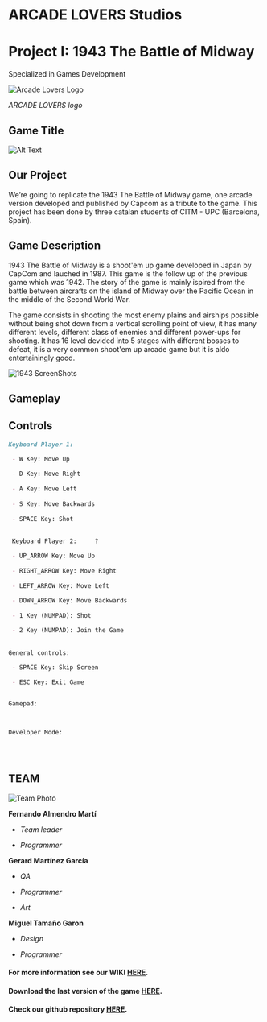 # ARCADE LOVERS Studios 
# Project I: 1943 The Battle of Midway

Specialized in Games Development 

![Arcade Lovers Logo](https://user-images.githubusercontent.com/73245381/110156431-3d0b4c00-7de7-11eb-927a-4c323ad0876d.png)

_ARCADE LOVERS logo_
## Game Title
![Alt Text](https://upload.wikimedia.org/wikipedia/commons/thumb/0/02/1943_The_Battle_of_Midway_Logo.svg/1200px-1943_The_Battle_of_Midway_Logo.svg.png)

## Our Project
We’re going to replicate the 1943 The Battle of Midway game, one arcade version developed and published by Capcom as a tribute to the game. This project has been done by three catalan students of CITM - UPC (Barcelona, Spain).

## Game Description
1943 The Battle of Midway is a shoot'em up game developed in Japan by CapCom and lauched in 1987. This game is the follow up of the previous game which was 1942. The story of the game is mainly ispired from the battle between aircrafts on the island of Midway over the Pacific Ocean in the middle of the Second World War.

The game consists in shooting the most enemy plains and airships possible without being shot down from a vertical scrolling point of view, it has many different levels, different class of enemies and different power-ups for shooting. It has 16 level devided into 5 stages with different bosses to defeat, it is a very common shoot'em up arcade game but it is aldo entertainingly good.

![1943 ScreenShots](https://user-images.githubusercontent.com/73245381/110165533-5a461780-7df3-11eb-9fde-0209e598614d.gif)

## Gameplay

## Controls
```markdown
Keyboard Player 1:

 - W Key: Move Up
 
 - D Key: Move Right
 
 - A Key: Move Left
 
 - S Key: Move Backwards
 
 - SPACE Key: Shot
  
  
 Keyboard Player 2:     ?

 - UP_ARROW Key: Move Up
 
 - RIGHT_ARROW Key: Move Right
 
 - LEFT_ARROW Key: Move Left
 
 - DOWN_ARROW Key: Move Backwards
 
 - 1 Key (NUMPAD): Shot

 - 2 Key (NUMPAD): Join the Game
 
 
General controls:

 - SPACE Key: Skip Screen
 
 - ESC Key: Exit Game


Gamepad:



Developer Mode:





 ```
 
## TEAM
![Team Photo](https://user-images.githubusercontent.com/73245381/110169063-6a142a80-7df8-11eb-9433-5459cbe2f028.png)

**Fernando Almendro Martí** 

  * *Team leader*

  * *Programmer*

**Gerard Martínez García**
  * *QA* 

  * *Programmer*

  * *Art*

**Miguel Tamaño Garon**

  * *Design* 

  * *Programmer*


 


#### For more information see our WIKI [HERE](https://github.com/FernaToty/ArcadeLovers/wiki).
#### Download the last version of the game [HERE](https://github.com/FernaToty/ArcadeLovers/releases).
#### Check our github repository [HERE](https://github.com/FernaToty/ArcadeLovers).



